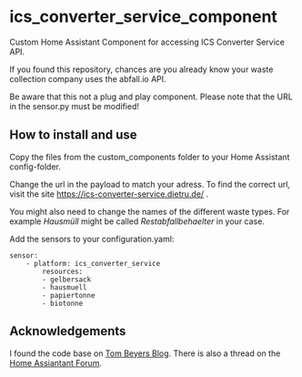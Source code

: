 # ics_converter_service_component
Custom Home Assistant Component for accessing ICS Converter Service API.

If you found this repository, chances are you already know your waste collection company uses the abfall.io API.

Be aware that this not a plug and play component. Please note that the URL in the sensor.py must be modified!

## How to install and use
Copy the files from the custom_components folder to your Home Assistant config-folder.

Change the url in the payload to match your adress.
To find the correct url, visit the site https://ics-converter-service.dietru.de/ .

You might also need to change the names of the different waste types. For example _Hausmüll_ might be called _Restabfallbehaelter_ in your case.

Add the sensors to your configuration.yaml:

    sensor:
        - platform: ics_converter_service
            resources:
            - gelbersack
            - hausmuell
            - papiertonne
            - biotonne

## Acknowledgements
I found the code base on [Tom Beyers Blog](https://beyer-tom.de/blog/2018/11/home-assistant-integration-abfall-io-waste-collection-dates/).
There is also a thread on the [Home Assiantant Forum](https://community.home-assistant.io/t/home-assistant-integration-of-abfall-io-waste-collection-dates-schedule/80160).